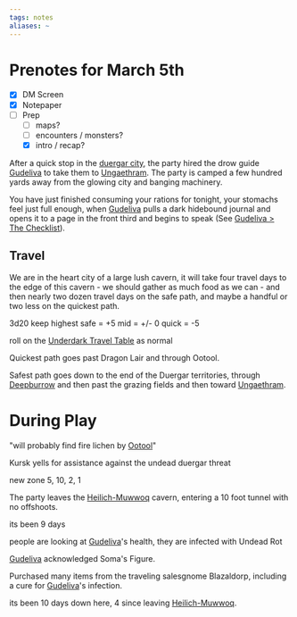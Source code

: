 ```yaml
---
tags: notes
aliases: ~
---
```


# Prenotes for March 5th

* [x] DM Screen
* [x] Notepaper
* [ ] Prep
  * [ ] maps?
  * [ ] encounters / monsters?
  * [x] intro / recap?

After a quick stop in the [duergar city](..\..\..\Notes%20on%20the%20Multiverse\Inner\Underdark\Locations%20&%20Holdings\Heilich-Muwwoq.md), the party hired the drow guide [Gudeliva](..\..\NPCs\ala%20Underdark\Travelers\Gudeliva.md) to take them to [Ungaethram](..\..\..\Notes%20on%20the%20Multiverse\Inner\Underdark\Locations%20&%20Holdings\Ungaethram.md). The party is camped a few hundred yards away from the glowing city and banging machinery. 

You have just finished consuming your rations for tonight, your stomachs feel just full enough, when [Gudeliva](..\..\NPCs\ala%20Underdark\Travelers\Gudeliva.md) pulls a dark hidebound journal and opens it to a page in the front third and begins to speak (See [Gudeliva > The Checklist](..\..\NPCs\ala%20Underdark\Travelers\Gudeliva.md#the-checklist)).

## Travel

We are in the heart city of a large lush cavern, it will take four travel days to the edge of this cavern - we should gather as much food as we can - and then nearly two dozen travel days on the safe path, and maybe a handful or two less on the quickest path.

3d20 keep highest
safe = +5
mid = +/- 0
quick = -5

roll on the [Underdark Travel Table](..\..\..\Notes%20on%20the%20Multiverse\Inner\Underdark\Tables\Underdark%20Travel%20Table.md) as normal

Quickest path goes past Dragon Lair and through Ootool.

Safest path goes down to the end of the Duergar territories, through [Deepburrow](..\..\..\Notes%20on%20the%20Multiverse\Inner\Underdark\Locations%20&%20Holdings\Deepburrow.md) and then past the grazing fields and then toward [Ungaethram](..\..\..\Notes%20on%20the%20Multiverse\Inner\Underdark\Locations%20&%20Holdings\Ungaethram.md).

# During Play

"will probably find fire lichen by [Ootool](..\..\..\Notes%20on%20the%20Multiverse\Inner\Underdark\Locations%20&%20Holdings\Ootool.md)"

Kursk yells for assistance against the undead duergar threat

new zone
5, 10, 2, 1

The party leaves the [Heilich-Muwwoq](..\..\..\Notes%20on%20the%20Multiverse\Inner\Underdark\Locations%20&%20Holdings\Heilich-Muwwoq.md) cavern, entering a 10 foot tunnel with no offshoots.

its been 9 days

people are looking at [Gudeliva](..\..\NPCs\ala%20Underdark\Travelers\Gudeliva.md)'s health, they are infected with Undead Rot

[Gudeliva](..\..\NPCs\ala%20Underdark\Travelers\Gudeliva.md) acknowledged Soma's Figure.

Purchased many items from the traveling salesgnome Blazaldorp, including a cure for [Gudeliva](..\..\NPCs\ala%20Underdark\Travelers\Gudeliva.md)'s infection.

its been 10 days down here, 4 since leaving [Heilich-Muwwoq](..\..\..\Notes%20on%20the%20Multiverse\Inner\Underdark\Locations%20&%20Holdings\Heilich-Muwwoq.md).
